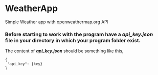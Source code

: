 # WeatherApp

Simple Weather app with openweathermap.org API

### Before starting to work with the program have a ***api_key.json*** file in your directory in which your program folder exist.

The content of ***api_key.json*** should be something like this,

    {
     "api_key": {key}
    }


